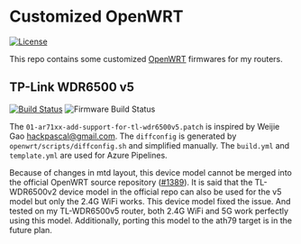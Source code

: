 # Customized OpenWRT
[![License](https://img.shields.io/badge/License-GPL--3.0-brightgreen.svg?style=flat-square)](https://opensource.org/licenses/GPL-3.0)

This repo contains some customized [OpenWRT](https://openwrt.org/) firmwares for my routers.

## TP-Link WDR6500 v5
[![Build Status](https://img.shields.io/azure-devops/build/expiron/cb7b43c0-ad6b-40f8-9c62-3bd699ed3e7b/22/master?style=flat-square&label=Azure%20Pipelines&logo=azure-pipelines)](https://dev.azure.com/expiron/CustomizedOpenWRT/_build/latest?definitionId=22&branchName=master)
![Firmware Build Status](https://img.shields.io/azure-devops/build/expiron/6e0ba28b-6edf-4a7e-afa4-b7789d2d6068/34/master?style=flat-square&label=Firmware&logo=azure-pipelines)

The `01-ar71xx-add-support-for-tl-wdr6500v5.patch` is inspired by Weijie Gao <hackpascal@gmail.com>.
The `diffconfig` is generated by `openwrt/scripts/diffconfig.sh` and simplified manually.
The `build.yml` and `template.yml` are used for Azure Pipelines.

Because of changes in mtd layout, this device model cannot be merged into the official OpenWRT
source repository ([#1389](https://github.com/openwrt/openwrt/pull/1389)). It is said that the
TL-WDR6500v2 device model in the official repo can also be used for the v5 model but only the 2.4G
WiFi works. This device model fixed the issue. And tested on my TL-WDR6500v5 router, both 2.4G WiFi
and 5G work perfectly using this model.
Additionally, porting this model to the ath79 target is in the future plan.
